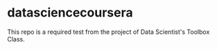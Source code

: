 datasciencecoursera
===================

This repo is a required test from the project of Data Scientist's Toolbox Class.
